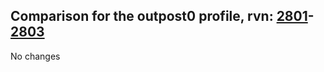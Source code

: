 ## Comparison for the outpost0 profile, rvn: [2801](https://github.com/PRO100KatYT/FortniteProfileRevisions/tree/main/profiles/outpost0/2801%20outpost0.json)-[2803](https://github.com/PRO100KatYT/FortniteProfileRevisions/tree/main/profiles/outpost0/2803%20outpost0.json)

No changes
